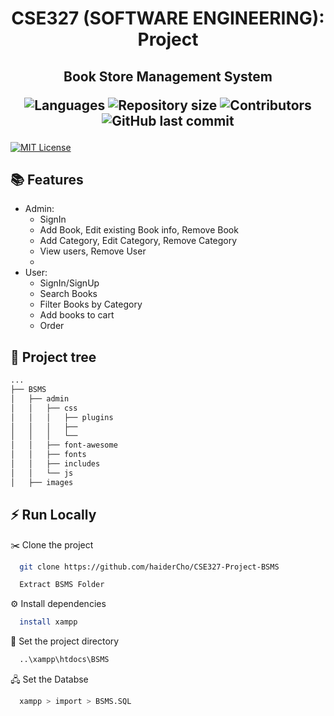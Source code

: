 <h1 align="center"> CSE327 (SOFTWARE ENGINEERING): Project </h1>
<h2 align="center"> Book Store Management System  
<p align="center">
 <img alt="Languages" src="https://img.shields.io/github/languages/count/haiderCho/CSE327-Project">
 <img alt="Repository size" src="https://img.shields.io/github/repo-size/haiderCho/CSE327-Project">
 <img alt="Contributors" src="https://img.shields.io/github/contributors/haiderCho/CSE327-Project">
 <img alt="GitHub last commit" src="https://img.shields.io/github/last-commit/haiderCho/CSE327-Project">
</p>
</h2>

[![MIT License](https://img.shields.io/badge/License-MIT-green.svg)](https://choosealicense.com/licenses/mit/)

## 📚 Features

- Admin:
  - SignIn
  - Add Book, Edit existing Book info, Remove Book
  - Add Category, Edit Category, Remove Category
  - View users, Remove User
  - 
- User:
  - SignIn/SignUp
  - Search Books
  - Filter Books by Category
  - Add books to cart
  - Order

## 🌲 Project tree
```bash
...
├── BSMS
│   ├── admin
│   │   ├── css
│   │   │   ├── plugins
│   │   │   ├── 
│   │   │   └── 
│   │   ├── font-awesome
│   │   ├── fonts
│   │   ├── includes
│   │   └── js
│   ├── images

```
## ⚡ Run Locally

✂️ Clone the project
```bash
  git clone https://github.com/haiderCho/CSE327-Project-BSMS
```
```bash
  Extract BSMS Folder
```

⚙️ Install dependencies
```bash
  install xampp
```

📁 Set the project directory
```bash
  ..\xampp\htdocs\BSMS
```

🖧 Set the Databse
```bash
  xampp > import > BSMS.SQL 
```
